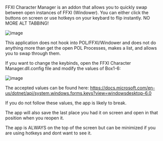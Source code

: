 FFXI Character Manager is an addon that allows you to quickly swap between open instances of FFXI (Windower). You can either click the buttons on screen or use hotkeys on your keybard to flip instantly. NO MORE ALT TABBING!

![image](https://user-images.githubusercontent.com/25873921/167303324-f7383bfe-94c4-4cb9-bb52-91c3a5b63558.png)

This application does not hook into POL/FFXI/Windower and does not do anything more than get the open POL Processes, makes a list, and allows you to swap through them.

If you want to change the keybinds, open the FFXI Character Manager.dll.config file and modify the values of Box1-6:

![image](https://user-images.githubusercontent.com/25873921/167303313-6dfdb7d1-206d-4df5-b406-b3f5c9f2c4cd.png)

The accepted values can be found here: https://docs.microsoft.com/en-us/dotnet/api/system.windows.forms.keys?view=windowsdesktop-6.0

If you do not follow these values, the app is likely to break.

The app will also save the last place you had it on screen and open in that position when you reopen it.

The app is ALWAYS on the top of the screen but can be minimized if you are using hotkeys and dont want to see it.
